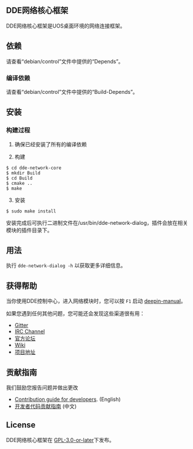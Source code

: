 ## DDE网络核心框架
DDE网络核心框架是UOS桌面环境的网络连接框架。

## 依赖
请查看“debian/control”文件中提供的“Depends”。

### 编译依赖
请查看“debian/control”文件中提供的“Build-Depends”。

## 安装

### 构建过程

1. 确保已经安装了所有的编译依赖

2. 构建
```
$ cd dde-network-core
$ mkdir Build
$ cd Build
$ cmake ..
$ make
```

3. 安装
```
$ sudo make install
```

安装完成后可执行二进制文件在/usr/bin/dde-network-dialog，插件会放在相关模块的插件目录下。

## 用法

执行 `dde-network-dialog -h` 以获取更多详细信息。

## 获得帮助

当你使用DDE控制中心，进入网络模块时，您可以按 `F1` 启动 [deepin-manual](https://github.com/linuxdeepin/deepin-manual)。

如果您遇到任何其他问题，您可能还会发现这些渠道很有用：

* [Gitter](https://gitter.im/orgs/linuxdeepin/rooms)
* [IRC Channel](https://webchat.freenode.net/?channels=deepin)
* [官方论坛](https://bbs.deepin.org/)
* [Wiki](https://wiki.deepin.org/)
* [项目地址](https://github.com/linuxdeepin/dde-network-core) 

## 贡献指南

我们鼓励您报告问题并做出更改

* [Contribution guide for developers](https://github.com/linuxdeepin/developer-center/wiki/Contribution-Guidelines-for-Developers-en). (English)
* [开发者代码贡献指南](https://github.com/linuxdeepin/developer-center/wiki/Contribution-Guidelines-for-Developers) (中文)

## License

DDE网络核心框架在 [GPL-3.0-or-later](LICENSE)下发布。
